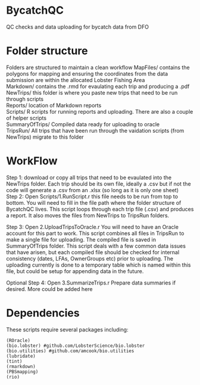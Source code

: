 # BycatchQC
QC checks and data uploading for bycatch data from DFO

# Folder structure
Folders are structured to maintain a clean workflow
MapFiles/      contains the polygons for mapping and ensuring the coordinates from the data submission are within the allocated Lobster Fishing Area   
Markdown/      contains the .rmd for evaulating each trip and producing a .pdf   
NewTrips/      this folder is where you paste new trips that need to be run through scripts  
Reports/       location of Markdown reports  
Scripts/       R scripts for running reports and uploading. There are also a couple of helper scripts  
SummaryOfTrips/ Compiled data ready for uploading to oracle  
TripsRun/       All trips that have been run through the vaidation scripts (from NewTrips) migrate to this folder  

# WorkFlow
Step 1: download or copy all trips that need to be evaulated into the NewTrips folder. Each trip should be its own file, ideally a .csv but if not the code will generate a .csv from an .xlsx (so long as it is only one sheet)  
Step 2: Open Scripts/1.RunScript.r this file needs to be run from top to bottom. You will need to fill in the file path where the folder structure of BycatchQC lives. This script loops through each trip file (.csv) and produces a report. It also moves the files from NewTrips to TripsRun folders.  

Step 3: Open 2.UploadTripsToOracle.r You will need to have an Oracle account for this part to work. This script combines all files in TripsRun to make a single file for uploading. The compiled file is saved in SummaryOfTrips folder. This script deals with a few common data issues that have arisen, but each compiled file should be checked for internal consistency (dates, LFAs, OwnerGroups etc) prior to uploading. The uploading currently is done to a temporary table which is named within this file, but could be setup for appending data in the future.  

Optional Step 4: Open 3.SummarizeTrips.r Prepare data summaries if desired. More could be added here

# Dependencies
These scripts require several packages including:

	(ROracle)
	(bio.lobster) #github.com/LobsterScience/bio.lobster
	(bio.utilities) #github.com/amcook/bio.utilities
	(lubridate)
 	(tint)
	(rmarkdown)
	(PBSmapping)
	(rio)
	

